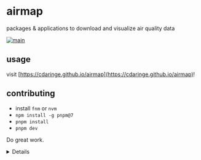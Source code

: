 # airmap

packages & applications to download and visualize air quality data

[![main](https://github.com/cdaringe/airmap/actions/workflows/main.yml/badge.svg)](https://github.com/cdaringe/airmap/actions/workflows/main.yml)

## usage

visit [https://cdaringe.github.io/airmap](https://cdaringe.github.io/airmap)!

## contributing

- install `fnm` or `nvm`
- `npm install -g pnpm@7`
- `pnpm install`
- `pnpm dev`

Do great work.

<details>

- https://docs.google.com/spreadsheets/d/1IzYBZ7SjdQ7ODHxYBauEPcy2sxq5Il3UM9NSDoJYI_g/gviz/tq?tq=select%20B%2C%20G%2C%20H%0Alimit%2020
- https://docs.google.com/spreadsheets/d/1N6Fnoju2QqgpLTRHarGUbg21erRTaKH3V7wG3hhIEew

# sensors

## pocketlabs

https://docs.google.com/spreadsheets/d/1HZjTtvqMGZ7iNtVYW6vrzeSOHeHE144-B_6CH4REIC8/edit#gid=1094314331

## flow

example sheets:

- measures: https://docs.google.com/spreadsheets/d/1x59PQjrKqN3NSORDaTAs557v0mloOosNTnqKhfrE3VU/edit#gid=585713925
- positions: https://docs.google.com/spreadsheets/d/15QJWTrn2RVG8C2q0SF7qjXDIMabg-OXDTYkjBRLWHrw/edit#gid=2147112514

</details>
